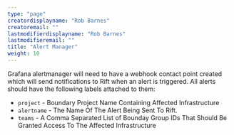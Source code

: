 ```yaml
---
type: "page"
creatordisplayname: "Rob Barnes"
creatoremail: ""
lastmodifierdisplayname: "Rob Barnes"
lastmodifieremail: ""
title: "Alert Manager"
weight: 10
---
```

Grafana alertmanager will need to have a webhook contact point created which will send notifications to Rift when an alert is triggered. All alerts should have the following labels attached to them:

- `project` - Boundary Project Name Containing Affected Infrastructure
- `alertname` - The Name Of The Alert Being Sent To Rift.
- `teams` - A Comma Separated List of Bounday Group IDs That Should Be Granted Access To The Affected Infrastructure
